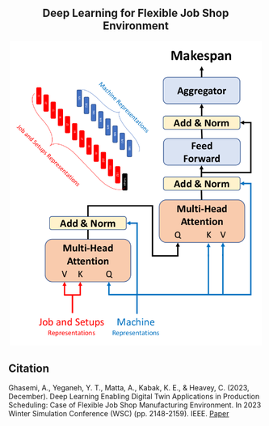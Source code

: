
<h2 align="center">Deep Learning for Flexible Job Shop Environment</h2>

<p align="center">
<img src="Data/RNN-Attention.png" alt="DeepLearning_FJS" style="width:500px">
</p>

## Citation
Ghasemi, A., Yeganeh, Y. T., Matta, A., Kabak, K. E., & Heavey, C. (2023, December). Deep Learning Enabling Digital Twin Applications in Production Scheduling: Case of Flexible Job Shop Manufacturing Environment. In 2023 Winter Simulation Conference (WSC) (pp. 2148-2159). IEEE.  [Paper](https://ieeexplore.ieee.org/abstract/document/10407811)
